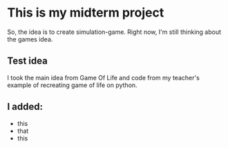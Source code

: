 # This is my midterm project

So, the idea is to create simulation-game.
Right now, I'm still thinking about the games idea. 

## Test idea
I took the main idea from Game Of Life and code from my teacher's example of recreating game of life on python.

## I added:
- this
- that
- this
